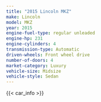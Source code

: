 ```yaml
---
title: "2015 Lincoln MKZ"
make: Lincoln
model: MKZ
year: 2015
engine-fuel-type: regular unleaded
engine-hp: 231
engine-cylinders: 4
transmission-type: Automatic
driven-wheels: Front wheel drive
number-of-doors: 4
market-category: Luxury
vehicle-size: Midsize
vehicle-style: Sedan
---
```


{{< car_info >}}
